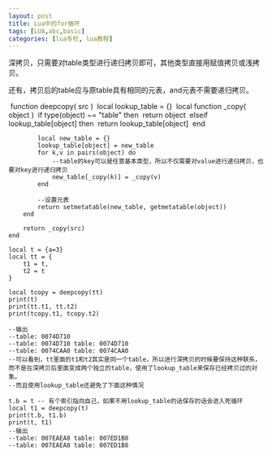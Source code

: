 ```yaml
---
layout: post
title: Lua中的for循环
tags: [LUA,abc,basic]
categories: [lua专栏, lua教程]
---
```

深拷贝，只需要对table类型进行递归拷贝即可，其他类型直接用赋值拷贝或浅拷贝。

还有，拷贝后的table应与原table具有相同的元表，and元表不需要递归拷贝。


​    function deepcopy( src )
​    	local lookup_table = {}
​    	local function _copy( object )
​    		if type(object) ~= "table" then
​    			return object
​    		elseif lookup_table[object] then
​    			return lookup_table[object]
​    		end
​    

    		local new_table = {}
    		lookup_table[object] = new_table
    		for k,v in pairs(object) do
                --table的key可以是任意基本类型，所以不仅需要对value进行递归拷贝，也要对key进行递归拷贝
    			new_table[_copy(k)] = _copy(v)
    		end
    
            --设置元表
    		return setmetatable(new_table, getmetatable(object))
    	end
    
    	return _copy(src)
    end
    
    local t = {a=3}
    local tt = {
    	t1 = t,
    	t2 = t
    }
    
    local tcopy = deepcopy(tt)
    print(t)
    print(tt.t1, tt.t2)
    print(tcopy.t1, tcopy.t2)
    
    --输出
    --table: 0074D710
    --table: 0074D710 table: 0074D710
    --table: 0074CAA0 table: 0074CAA0
    --可以看到，tt里面的t1和t2其实是同一个table，所以进行深拷贝的时候要保持这种联系，而不是在深拷贝后里面变成两个独立的table，使用了lookup_table来保存已经拷贝过的对象。
    --而且使用lookup_table还避免了下面这种情况
    
    t.b = t -- 有个索引指向自己，如果不用lookup_table的话保存的话会进入死循环
    local t1 = deepcopy(t)
    print(t.b, t1.b)
    print(t, t1)
    --输出
    --table: 007EAEA8 table: 007ED1B8
    --table: 007EAEA8 table: 007ED1B8


